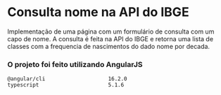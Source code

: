 # Consulta nome na API do IBGE


Implementação de uma página com um formulário de consulta com um capo de nome. A consulta é feita na API do IBGE e retorna uma lista de classes com a frequencia de nascimentos do dado nome por decada.

### O projeto foi feito utilizando AngularJS</br>
`@angular/cli                    16.2.0`</br>
`typescript                      5.1.6`
